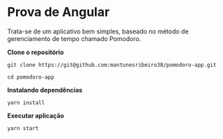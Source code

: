 # Prova de Angular

Trata-se de um aplicativo bem simples, baseado no método de gerenciamento de tempo chamado Pomodoro.

**Clone o repositório**

```
git clone https://git@github.com:mantunesribeiro38/pomodoro-app.git

cd pomodoro-app
```
**Instalando dependências**

```
yarn install

```

**Executar aplicação**

```
yarn start
```

